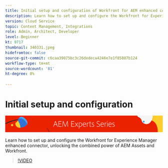 ```yaml
---
title: Initial setup and configuration of Workfront for AEM enhanced connector
description: Learn how to set up and configure the Workfront for Experience Manager enhanced connector, unlocking the combined power of AEM Assets and Workfront.
version: Cloud Service
topic: Content Management, Integrations
role: Admin, Architect, Developer
level: Beginner
kt: 9717
thumbnail: 340331.jpeg
hidefromtoc: false
source-git-commit: c6caa39075bc3c26dedeca4246e7e1f85887b124
workflow-type: tm+mt
source-wordcount: '81'
ht-degree: 0%

---
```



# Initial setup and configuration

![](./assets/banner.png)

Learn how to set up and configure the Workfront for Experience Manager enhanced connector, unlocking the combined power of AEM Assets and Workfront.

>[!VIDEO](https://video.tv.adobe.com/v/340331/?quality=12&learn=on)

_[](./overview.md)_

